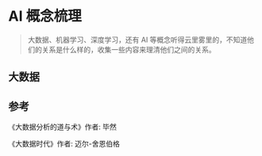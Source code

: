 # AI 概念梳理

> 大数据、机器学习、深度学习，还有 AI 等概念听得云里雾里的，不知道他们的关系是什么样的，收集一些内容来理清他们之间的关系。

## 大数据

## 参考

《大数据分析的道与术》作者: 毕然

《大数据时代》作者: 迈尔-舍恩伯格
